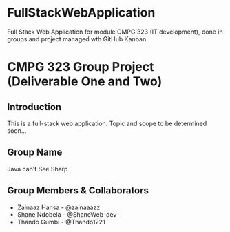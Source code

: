 # FullStackWebApplication
 Full Stack Web Application for module CMPG 323 (IT development), done in groups and project managed wth GitHub Kanban

# CMPG 323 Group Project (Deliverable One and Two)

## Introduction
This is a full-stack web application. Topic and scope to be determined soon...

## Group Name
Java can't See Sharp

## Group Members & Collaborators
* Zainaaz Hansa - @zainaaazz
* Shane Ndobela - @ShaneWeb-dev
* Thando Gumbi - @Thando1221


